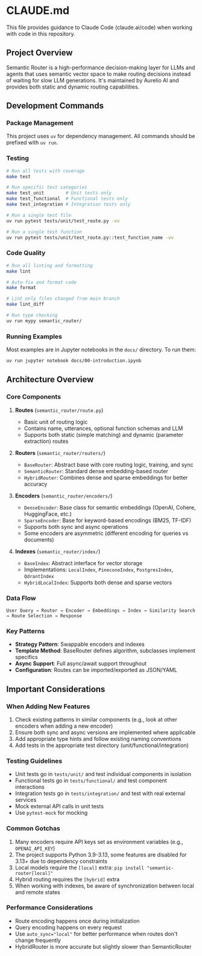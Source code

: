 # CLAUDE.md

This file provides guidance to Claude Code (claude.ai/code) when working with code in this repository.

## Project Overview

Semantic Router is a high-performance decision-making layer for LLMs and agents that uses semantic vector space to make routing decisions instead of waiting for slow LLM generations. It's maintained by Aurelio AI and provides both static and dynamic routing capabilities.

## Development Commands

### Package Management
This project uses `uv` for dependency management. All commands should be prefixed with `uv run`.

### Testing
```bash
# Run all tests with coverage
make test

# Run specific test categories
make test_unit        # Unit tests only
make test_functional  # Functional tests only  
make test_integration # Integration tests only

# Run a single test file
uv run pytest tests/unit/test_route.py -vv

# Run a single test function
uv run pytest tests/unit/test_route.py::test_function_name -vv
```

### Code Quality
```bash
# Run all linting and formatting
make lint

# Auto-fix and format code
make format

# Lint only files changed from main branch
make lint_diff

# Run type checking
uv run mypy semantic_router/
```

### Running Examples
Most examples are in Jupyter notebooks in the `docs/` directory. To run them:
```bash
uv run jupyter notebook docs/00-introduction.ipynb
```

## Architecture Overview

### Core Components

1. **Routes** (`semantic_router/route.py`)
   - Basic unit of routing logic
   - Contains name, utterances, optional function schemas and LLM
   - Supports both static (simple matching) and dynamic (parameter extraction) routes

2. **Routers** (`semantic_router/routers/`)
   - `BaseRouter`: Abstract base with core routing logic, training, and sync
   - `SemanticRouter`: Standard dense embedding-based router
   - `HybridRouter`: Combines dense and sparse embeddings for better accuracy

3. **Encoders** (`semantic_router/encoders/`)
   - `DenseEncoder`: Base class for semantic embeddings (OpenAI, Cohere, HuggingFace, etc.)
   - `SparseEncoder`: Base for keyword-based encodings (BM25, TF-IDF)
   - Supports both sync and async operations
   - Some encoders are asymmetric (different encoding for queries vs documents)

4. **Indexes** (`semantic_router/index/`)
   - `BaseIndex`: Abstract interface for vector storage
   - Implementations: `LocalIndex`, `PineconeIndex`, `PostgresIndex`, `QdrantIndex`
   - `HybridLocalIndex`: Supports both dense and sparse vectors

### Data Flow
```
User Query → Router → Encoder → Embeddings → Index → Similarity Search → Route Selection → Response
```

### Key Patterns
- **Strategy Pattern**: Swappable encoders and indexes
- **Template Method**: BaseRouter defines algorithm, subclasses implement specifics
- **Async Support**: Full async/await support throughout
- **Configuration**: Routes can be imported/exported as JSON/YAML

## Important Considerations

### When Adding New Features
1. Check existing patterns in similar components (e.g., look at other encoders when adding a new encoder)
2. Ensure both sync and async versions are implemented where applicable
3. Add appropriate type hints and follow existing naming conventions
4. Add tests in the appropriate test directory (unit/functional/integration)

### Testing Guidelines
- Unit tests go in `tests/unit/` and test individual components in isolation
- Functional tests go in `tests/functional/` and test component interactions
- Integration tests go in `tests/integration/` and test with real external services
- Mock external API calls in unit tests
- Use `pytest-mock` for mocking

### Common Gotchas
1. Many encoders require API keys set as environment variables (e.g., `OPENAI_API_KEY`)
2. The project supports Python 3.9-3.13, some features are disabled for 3.13+ due to dependency constraints
3. Local models require the `[local]` extra: `pip install "semantic-router[local]"`
4. Hybrid routing requires the `[hybrid]` extra
5. When working with indexes, be aware of synchronization between local and remote states

### Performance Considerations
- Route encoding happens once during initialization
- Query encoding happens on every request
- Use `auto_sync="local"` for better performance when routes don't change frequently
- HybridRouter is more accurate but slightly slower than SemanticRouter